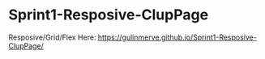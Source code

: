# Sprint1-Resposive-ClupPage
Resposive/Grid/Flex
Here: https://gulinmerve.github.io/Sprint1-Resposive-ClupPage/
